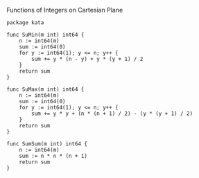 Functions of Integers on Cartesian Plane

    package kata
    
    func SuMin(m int) int64 {
        n := int64(m)
        sum := int64(0)
        for y := int64(1); y <= n; y++ {
            sum += y * (n - y) + y * (y + 1) / 2
        }
        return sum
    }
    
    func SuMax(m int) int64 {
        n := int64(m)
        sum := int64(0)
        for y := int64(1); y <= n; y++ {
            sum += y * y + (n * (n + 1) / 2) - (y * (y + 1) / 2)
        }
        return sum
    }
    
    func SumSum(m int) int64 {
        n := int64(m)
        sum := n * n * (n + 1)
        return sum
    }

